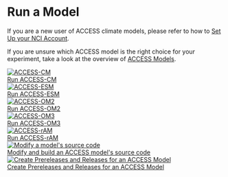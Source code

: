# Run a Model
If you are a new user of ACCESS climate models, please refer to how to [Set Up your NCI Account](/getting_started/set_up_nci_account).

If you are unsure which ACCESS model is the right choice for your experiment, take a look at the overview of [ACCESS Models](/models).

<div class="card-container">
    <!-- Run ACCESS-CM -->
    <a href="/models/run-a-model/run-access-cm" class="vertical-card aspect-ratio1to1">
        <div class="card-image-container">
            <img class="img-contain with-padding white-background" src="/assets/model-config-logos/model_visualisation/access_cm_model_visualisation.png" alt="ACCESS-CM">
        </div>
        <div class="card-text-container bold">   
            Run ACCESS-CM
        </div>
    </a>
    <!-- Run ACCESS-ESM -->
    <a href="/models/run-a-model/run-access-esm" class="vertical-card aspect-ratio1to1">
        <div class="card-image-container">
            <img class="img-contain with-padding white-background" src="/assets/model-config-logos/model_visualisation/access_esm_model_visualisation.png" alt="ACCESS-ESM">
        </div>
        <div class="card-text-container bold">   
            Run ACCESS-ESM
        </div>
    </a>
    <!-- Run ACCESS-OM2 -->
    <a href="/models/run-a-model/run-access-om2" class="vertical-card aspect-ratio1to1">
        <div class="card-image-container">
            <img class="img-contain with-padding white-background" src="/assets/model-config-logos/model_visualisation/access_om2_model_visualisation.png" alt="ACCESS-OM2">
        </div>
        <div class="card-text-container bold">   
            Run ACCESS-OM2
        </div>
    </a>
    <!-- Run ACCESS-OM3 -->
    <a href="/models/run-a-model/run-access-om3" class="vertical-card aspect-ratio1to1">
        <div class="card-image-container">
            <img class="img-contain with-padding white-background" src="/assets/model-config-logos/model_visualisation/access_om3_model_visualisation.png" alt="ACCESS-OM3">
        </div>
        <div class="card-text-container bold">   
            Run ACCESS-OM3
        </div>
    </a>
    <!-- Run ACCESS-rAM -->
    <a href="/models/run-a-model/run-access-ram" class="vertical-card aspect-ratio1to1">
        <div class="card-image-container">
            <img class="img-contain with-padding white-background" src="/assets/model-config-logos/model_visualisation/access_ram_model_visualisation.png" alt="ACCESS-rAM">
        </div>
        <div class="card-text-container bold">   
            Run ACCESS-rAM
        </div>
    </a>
    <!-- Modify ACCESS model's source code -->
    <a href="/models/run-a-model/build_a_model" class="vertical-card aspect-ratio1to1">
        <div class="card-image-container">
            <img class="img-contain with-padding white-background" src="/assets/model-config-logos/model_visualisation/build_a_model.png" alt="Modify a model's source code">
        </div>
        <div class="card-text-container bold">   
            Modify and build an ACCESS model's source code
        </div>
    </a>
    <a href="/models/run-a-model/create-a-prerelease" class="vertical-card aspect-ratio1to1">
        <div class="card-image-container">
            <img class="img-contain with-padding white-background" src="/assets/model-config-logos/model_visualisation/create_a_prerelease.png" alt="Create Prereleases and Releases for an ACCESS Model">
        </div>
        <div class="card-text-container bold">   
            Create Prereleases and Releases for an ACCESS Model
        </div>
    </a>
</div>